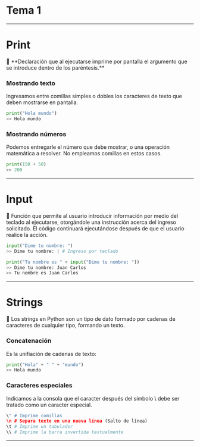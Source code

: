 # Tema 1

---

# Print

<aside>
🐍 **Declaración que al ejecutarse imprime por pantalla el argumento que se introduce dentro de los paréntesis.**

</aside>

### Mostrando texto

Ingresamos entre comillas simples o dobles los caracteres de texto que deben mostrarse en pantalla.

```python
print("Hola mundo")
>> Hola mundo
```

### Mostrando números

Podemos entregarle el número que debe mostrar, o una operación matemática a resolver. No empleamos comillas en estos casos.

```python
print(150 + 50)
>> 200
```

---

# Input

<aside>
🐍 Función que permite al usuario introducir información por medio del teclado al ejecutarse, otorgándole una instrucción acerca del ingreso solicitado. El código continuará ejecutándose después de que el usuario realice la acción.

</aside>

```python
input("Dime tu nombre: ")
>> Dime tu nombre: | # Ingreso por teclado

print("Tu nombre es " + input("Dime tu nombre: "))
>> Dime tu nombre: Juan Carlos
>> Tu nombre es Juan Carlos
```

---

# Strings

<aside>
🐍 Los strings en Python son un tipo de dato formado por cadenas de caracteres de cualquier tipo, formando un texto.

</aside>

### Concatenación

Es la unifiación de cadenas de texto:

```python
print("Hola" + " " + "mundo")
>> Hola mundo
```

### Caracteres especiales

Indicamos a la consola que el caracter después del símbolo \ debe ser tratado como un caracter especial.

```python
\" # Imprime comillas
\n # Separa texto en una nueva línea (Salto de línea)
\t # Imprime un tabulador
\\ # Imprime la barra invertida textualmente
```

---